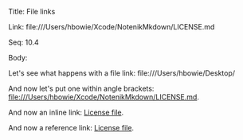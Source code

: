 Title:  File links

Link:   file:///Users/hbowie/Xcode/NotenikMkdown/LICENSE.md

Seq:    10.4

Body: 

Let's see what happens with a file link: file:///Users/hbowie/Desktop/

And now let's put one within angle brackets: <file:///Users/hbowie/Xcode/NotenikMkdown/LICENSE.md>.

And now an inline link: [License file](file:///Users/hbowie/Xcode/NotenikMkdown/LICENSE.md).

And now a reference link: [License file][license].

[license]: file:///Users/hbowie/Xcode/NotenikMkdown/LICENSE.md
